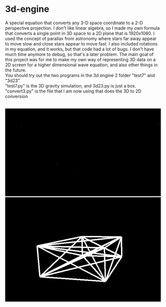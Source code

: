 # 3d-engine
A special equation that converts any 3-D space coordinate to a 2-D perspective projection. I don't like linear algebra, so I made my own formula that converts a single point in 3D space to a 2D plane that is 1920x1080. I used the concept of parallax from astronomy where stars far away appear to move slow and close stars appear to move fast. I also included rotations in my equation, and it works, but that code had a lot of bugs. I don't have much time anymore to debug, so that's a later problem. The main goal of this project was for me to make my own way of representing 3D data on a 2D screen for a higher dimensional wave equation, and also other things in the future. <br />
You should try out the two programs in the 3d engine 2 folder "test7" and "3d23"<br />
"test7.py" is the 3D gravity simulation, and 3d23.py is just a box.<br />
"convert3.py" is the file that I am now using that does the 3D to 2D conversion<br /><br />





![Gravity Particles in 3D!](https://github.com/BryceP-44/3d-engine/blob/main/3d%20gif.gif)
<br />
![A boring box I used for original testing](https://github.com/BryceP-44/3d-engine/blob/main/3d%20engine%202/3d%20box%20pic.png)
